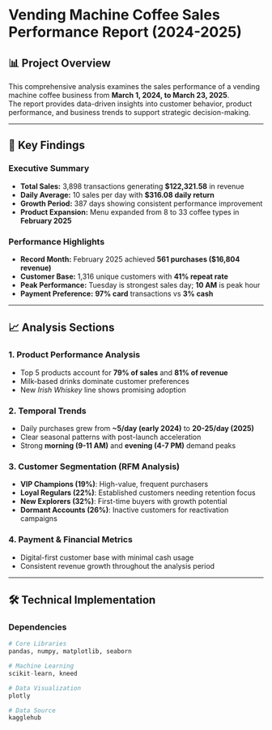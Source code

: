 # Vending Machine Coffee Sales Performance Report (2024-2025)

## 📊 Project Overview  
This comprehensive analysis examines the sales performance of a vending machine coffee business from **March 1, 2024, to March 23, 2025**.  
The report provides data-driven insights into customer behavior, product performance, and business trends to support strategic decision-making.

---

## 🎯 Key Findings  

### Executive Summary  
- **Total Sales:** 3,898 transactions generating **$122,321.58** in revenue  
- **Daily Average:** 10 sales per day with **$316.08 daily return**  
- **Growth Period:** 387 days showing consistent performance improvement  
- **Product Expansion:** Menu expanded from 8 to 33 coffee types in **February 2025**

### Performance Highlights  
- **Record Month:** February 2025 achieved **561 purchases ($16,804 revenue)**  
- **Customer Base:** 1,316 unique customers with **41% repeat rate**  
- **Peak Performance:** Tuesday is strongest sales day; **10 AM** is peak hour  
- **Payment Preference:** **97% card** transactions vs **3% cash**

---

## 📈 Analysis Sections  

### 1. Product Performance Analysis  
- Top 5 products account for **79% of sales** and **81% of revenue**  
- Milk-based drinks dominate customer preferences  
- New *Irish Whiskey* line shows promising adoption  

### 2. Temporal Trends  
- Daily purchases grew from **~5/day (early 2024)** to **20-25/day (2025)**  
- Clear seasonal patterns with post-launch acceleration  
- Strong **morning (9-11 AM)** and **evening (4-7 PM)** demand peaks  

### 3. Customer Segmentation (RFM Analysis)  
- **VIP Champions (19%)**: High-value, frequent purchasers  
- **Loyal Regulars (22%)**: Established customers needing retention focus  
- **New Explorers (32%)**: First-time buyers with growth potential  
- **Dormant Accounts (26%)**: Inactive customers for reactivation campaigns  

### 4. Payment & Financial Metrics  
- Digital-first customer base with minimal cash usage  
- Consistent revenue growth throughout the analysis period  

---

## 🛠️ Technical Implementation  

### Dependencies  
```python
# Core Libraries
pandas, numpy, matplotlib, seaborn

# Machine Learning
scikit-learn, kneed

# Data Visualization
plotly

# Data Source
kagglehub
